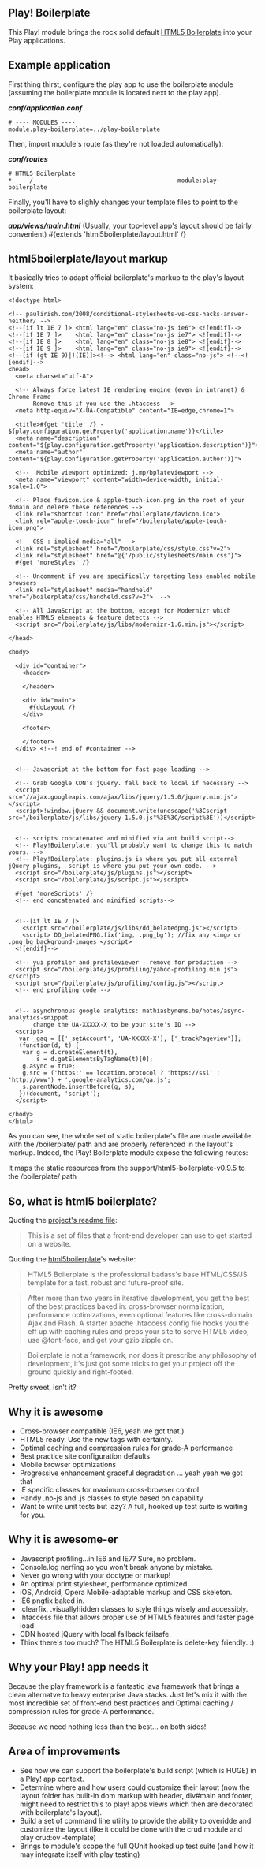 Play! Boilerplate
---------------------------

This Play! module brings the rock solid default [HTML5 Boilerplate](http://html5boilerplate.com/) into your Play applications.
 

## Example application

First thing thirst, configure the play app to use the boilerplate module (assuming the boilerplate module is located next to the play app).

_**conf/application.conf**_

	# ---- MODULES ----
	module.play-boilerplate=../play-boilerplate
	
Then, import module's route (as they're not loaded automatically):

_**conf/routes**_

	# HTML5 Boilerplate
	*     /	     									module:play-boilerplate

Finally, you'll have to slighly changes your template files to point to the boilerplate layout:

_**app/views/main.html**_ (Usually, your top-level app's layout should be fairly convenient)
	#{extends 'html5boilerplate/layout.html' /}

## html5boilerplate/layout markup

It basically tries to adapt official boilerplate's markup to the play's layout system:

	<!doctype html>  

	<!-- paulirish.com/2008/conditional-stylesheets-vs-css-hacks-answer-neither/ --> 
	<!--[if lt IE 7 ]> <html lang="en" class="no-js ie6"> <![endif]-->
	<!--[if IE 7 ]>    <html lang="en" class="no-js ie7"> <![endif]-->
	<!--[if IE 8 ]>    <html lang="en" class="no-js ie8"> <![endif]-->
	<!--[if IE 9 ]>    <html lang="en" class="no-js ie9"> <![endif]-->
	<!--[if (gt IE 9)|!(IE)]><!--> <html lang="en" class="no-js"> <!--<![endif]-->
	<head>
	  <meta charset="utf-8">
	
	  <!-- Always force latest IE rendering engine (even in intranet) & Chrome Frame 
	       Remove this if you use the .htaccess -->
	  <meta http-equiv="X-UA-Compatible" content="IE=edge,chrome=1">
	
	  <title>#{get 'title' /} - ${play.configuration.getProperty('application.name')}</title>
	  <meta name="description" content="${play.configuration.getProperty('application.description')}">
	  <meta name="author" content="${play.configuration.getProperty('application.author')}">
	
	  <!--  Mobile viewport optimized: j.mp/bplateviewport -->
	  <meta name="viewport" content="width=device-width, initial-scale=1.0">
	
	  <!-- Place favicon.ico & apple-touch-icon.png in the root of your domain and delete these references -->
	  <link rel="shortcut icon" href="/boilerplate/favicon.ico">
	  <link rel="apple-touch-icon" href="/boilerplate/apple-touch-icon.png">
	
	  <!-- CSS : implied media="all" -->
	  <link rel="stylesheet" href="/boilerplate/css/style.css?v=2">
	  <link rel="stylesheet" href="@{'/public/stylesheets/main.css'}">
	  #{get 'moreStyles' /}
	
	  <!-- Uncomment if you are specifically targeting less enabled mobile browsers
	  <link rel="stylesheet" media="handheld" href="/boilerplate/css/handheld.css?v=2">  -->
	 
	  <!-- All JavaScript at the bottom, except for Modernizr which enables HTML5 elements & feature detects -->
	  <script src="/boilerplate/js/libs/modernizr-1.6.min.js"></script>
	
	</head>
	
	<body>
	
	  <div id="container">
	    <header>
	    
	    </header>
	
	    <div id="main">
	      #{doLayout /}
	    </div>
	    
	    <footer>
	    
	    </footer>
	  </div> <!--! end of #container -->
	
	
	  <!-- Javascript at the bottom for fast page loading -->
	
	  <!-- Grab Google CDN's jQuery. fall back to local if necessary -->
	  <script src="//ajax.googleapis.com/ajax/libs/jquery/1.5.0/jquery.min.js"></script>
	  <script>!window.jQuery && document.write(unescape('%3Cscript src="/boilerplate/js/libs/jquery-1.5.0.js"%3E%3C/script%3E'))</script>
	
	  
	  <!-- scripts concatenated and minified via ant build script-->
	  <!-- Play!Boilerplate: you'll probably want to change this to match yours. -->
	  <!-- Play!Boilerplate: plugins.js is where you put all external jQuery plugins,  script is where you put your own code. -->
	  <script src="/boilerplate/js/plugins.js"></script>
	  <script src="/boilerplate/js/script.js"></script>
	  
	  #{get 'moreScripts' /}  
	  <!-- end concatenated and minified scripts-->
	  
	  
	  <!--[if lt IE 7 ]>
	    <script src="/boilerplate/js/libs/dd_belatedpng.js"></script>
	    <script> DD_belatedPNG.fix('img, .png_bg'); //fix any <img> or .png_bg background-images </script>
	  <![endif]-->
	
	  <!-- yui profiler and profileviewer - remove for production -->
	  <script src="/boilerplate/js/profiling/yahoo-profiling.min.js"></script>
	  <script src="/boilerplate/js/profiling/config.js"></script>
	  <!-- end profiling code -->
	
	
	  <!-- asynchronous google analytics: mathiasbynens.be/notes/async-analytics-snippet 
	       change the UA-XXXXX-X to be your site's ID -->
	  <script>
	   var _gaq = [['_setAccount', 'UA-XXXXX-X'], ['_trackPageview']];
	   (function(d, t) {
	    var g = d.createElement(t),
	        s = d.getElementsByTagName(t)[0];
	    g.async = true;
	    g.src = ('https:' == location.protocol ? 'https://ssl' : 'http://www') + '.google-analytics.com/ga.js';
	    s.parentNode.insertBefore(g, s);
	   })(document, 'script');
	  </script>
	  
	</body>
	</html>
	
As you can see, the whole set of static boilerplate's file are made available with the /boilerplate/ path and are properly referenced in the layout's markup. Indeed, the Play! Boilerplate module expose the following routes:
	
It maps the static resources from the support/html5-boilerplate-v0.9.5 to the /boilerplate/ path 

## So, what is html5 boilerplate?

Quoting the [project's readme file](https://github.com/paulirish/html5-boilerplate):

> This is a set of files that a front-end developer can use to get started on a website.

Quoting the [html5boilerplate](http://html5boilerplate.com/)'s website:

> HTML5 Boilerplate is the professional badass's base HTML/CSS/JS template for a fast, robust and future-proof site.

> After more than two years in iterative development, you get the best of the best practices baked in: cross-browser normalization, performance optimizations, even optional features like cross-domain Ajax and Flash. A starter apache .htaccess config file hooks you the eff up with caching rules and preps your site to serve HTML5 video, use @font-face, and get your gzip zipple on.

> Boilerplate is not a framework, nor does it prescribe any philosophy of development, it's just got some tricks to get your project off the ground quickly and right-footed.

Pretty sweet, isn't it?

## Why it is awesome

* Cross-browser compatible (IE6, yeah we got that.)
* HTML5 ready. Use the new tags with certainty.
* Optimal caching and compression rules for grade-A performance
* Best practice site configuration defaults
* Mobile browser optimizations
* Progressive enhancement graceful degradation … yeah yeah we got that
* IE specific classes for maximum cross-browser control
* Handy .no-js and .js classes to style based on capability
* Want to write unit tests but lazy? A full, hooked up test suite is waiting for you.

## Why it is awesome-er

* Javascript profiling…in IE6 and IE7? Sure, no problem.
* Console.log nerfing so you won't break anyone by mistake.
* Never go wrong with your doctype or markup!
* An optimal print stylesheet, performance optimized.
* iOS, Android, Opera Mobile-adaptable markup and CSS skeleton.
* IE6 pngfix baked in.
* .clearfix, .visuallyhidden classes to style things wisely and accessibly.
* .htaccess file that allows proper use of HTML5 features and faster page load
* CDN hosted jQuery with local fallback failsafe.
* Think there's too much? The HTML5 Boilerplate is delete-key friendly. :)

## Why your Play! app needs it

Because the play framework is a fantastic java framework that brings a clean alternatve to heavy enterprise Java stacks. Just let's mix it with the most incredible set of front-end best practices and Optimal caching / compression rules for grade-A performance.

Because we need nothing less than the best... on both sides!

## Area of improvements

* See how we can support the boilerplate's build script (which is HUGE) in a Play! app context.
* Determine where and how users could customize their layout (now the layout folder has built-in dom markup with header, div#main and footer, might need to restrict this to play! apps views which then are decorated with boilerplate's layout).
* Build a set of command line utility to provide the ability to overidde and customize the layout (like it could be done with the crud module and play crud:ov -template)
* Brings to module's scope the full QUnit hooked up test suite (and how it may integrate itself with play testing)

